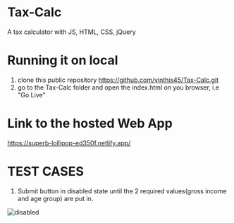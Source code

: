 # Tax-Calc
A tax calculator with JS, HTML, CSS, jQuery

# Running it on local
1. clone this public repository
https://github.com/vinthis45/Tax-Calc.git
2. go to the Tax-Calc folder and open the index.html on you browser, i.e "Go Live" 
# Link to the hosted Web App
https://superb-lollipop-ed350f.netlify.app/

# TEST CASES
1. Submit button in disabled state until the 2 required values(gross income and age group) are put in.

 
![disabled](https://github.com/vinthis45/Tax-Calc/assets/132991569/eb7803b9-16a4-4594-afb8-ee5a8324a1fc)
